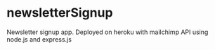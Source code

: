 # newsletterSignup

Newsletter signup app. Deployed on heroku with mailchimp API using node.js and express.js

